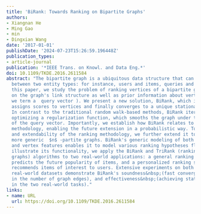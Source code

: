 ```yaml
---
title: 'BiRank: Towards Ranking on Bipartite Graphs'
authors:
- Xiangnan He
- Ming Gao
- min
- Dingxian Wang
date: '2017-01-01'
publishDate: '2024-07-23T15:26:59.196448Z'
publication_types:
- article-journal
publication: '*IEEE Trans. on Knowl. and Data Eng.*'
doi: 10.1109/TKDE.2016.2611584
abstract: "The bipartite graph is a ubiquitous data structure that can model the relationship
  between two entity types: for instance, users and items, queries and webpages. In
  this paper, we study the problem of ranking vertices of a bipartite graph, based
  on the graph's link structure as well as prior information about vertices (which
  we term a  query vector ). We present a new solution, BiRank, which iteratively
  assigns scores to vertices and finally converges to a unique stationary ranking.
  In contrast to the traditional random walk-based methods, BiRank iterates towards
  optimizing a regularization function, which smooths the graph under the guidance
  of the query vector. Importantly, we establish how BiRank relates to the Bayesian
  methodology, enabling the future extension in a probabilistic way. To show the rationale
  and extendability of the ranking methodology, we further extend it to rank for the
  more generic  $n$ -partite graphs. BiRank's generic modeling of both the graph structure
  and vertex features enables it to model various ranking hypotheses flexibly. To
  illustrate its functionality, we apply the BiRank and TriRank (ranking for tripartite
  graphs) algorithms to two real-world applications: a general ranking scenario that
  predicts the future popularity of items, and a personalized ranking scenario that
  recommends items of interest to users. Extensive experiments on both synthetic and
  real-world datasets demonstrate BiRank's soundness&nbsp;(fast convergence), efficiency&nbsp;(linear
  in the number of graph edges), and effectiveness&nbsp;(achieving state-of-the-art
  in the two real-world tasks)."
links:
- name: URL
  url: https://doi.org/10.1109/TKDE.2016.2611584
---
```

